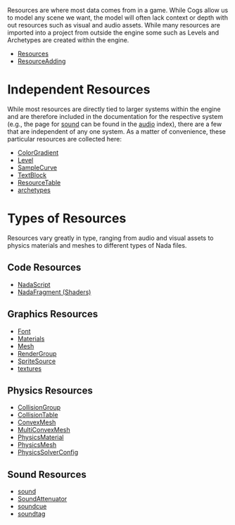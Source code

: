 Resources are where most data comes from in a game. While Cogs allow us to model any scene we want, the model will often lack context or depth with out resources such as visual and audio assets. While many resources are imported into a project from outside the engine some such as Levels and Archetypes are created within the engine.

- [Resources](https://github.com/ZilchEngine/ZilchDocs/blob/master/zilch_editor_documentation/zeromanual/architecture/resources/resources.markdown)
- [ResourceAdding](https://github.com/ZilchEngine/ZilchDocs/blob/master/zilch_editor_documentation/zeromanual/editor/editorcommands/resourceadding.markdown)

 # Independent Resources
While most resources are directly tied to larger systems within the engine and are therefore included in the documentation for the respective system (e.g., the page for [sound](https://github.com/ZilchEngine/ZilchDocs/blob/master/zilch_editor_documentation/zeromanual/audio/sound.markdown) can be found in the [audio](https://github.com/ZilchEngine/ZilchDocs/blob/master/zilch_editor_documentation/zeromanual/audio.markdown) index), there are a few that are independent of any one system. As a matter of convenience, these particular resources are collected here:

- [ColorGradient ](https://github.com/ZilchEngine/ZilchDocs/blob/master/zilch_editor_documentation/zeromanual/architecture/resources/colorgradient.markdown)
- [Level ](https://github.com/ZilchEngine/ZilchDocs/blob/master/zilch_editor_documentation/zeromanual/architecture/resources/level.markdown)
- [SampleCurve ](https://github.com/ZilchEngine/ZilchDocs/blob/master/zilch_editor_documentation/zeromanual/architecture/resources/samplecurve.markdown)
- [TextBlock ](https://github.com/ZilchEngine/ZilchDocs/blob/master/zilch_editor_documentation/zeromanual/architecture/resources/textblock.markdown)
- [ResourceTable](https://github.com/ZilchEngine/ZilchDocs/blob/master/zilch_editor_documentation/zeromanual/architecture/resources/resourcetable.markdown)
- [archetypes](https://github.com/ZilchEngine/ZilchDocs/blob/master/zilch_editor_documentation/zeromanual/architecture/archetypes.markdown)

 # Types of Resources
Resources vary greatly in type, ranging from audio and visual assets to physics materials and meshes to different types of Nada files.

 ## Code Resources
- [NadaScript](https://github.com/ZilchEngine/ZilchDocs/blob/master/zilch_editor_documentation/zeromanual/nada_in_zero.markdown)
- [NadaFragment (Shaders)](https://github.com/ZilchEngine/ZilchDocs/blob/master/zilch_editor_documentation/zeromanual/graphics/materials/shaders.markdown)

 ## Graphics Resources
- [Font](https://github.com/ZilchEngine/ZilchDocs/blob/master/zilch_editor_documentation/zeromanual/architecture/resources/font.markdown)
- [ Materials](https://github.com/ZilchEngine/ZilchDocs/blob/master/zilch_editor_documentation/zeromanual/graphics/materials/materials_overview.markdown)
- [Mesh](https://github.com/ZilchEngine/ZilchDocs/blob/master/zilch_editor_documentation/zeromanual/graphics/models/mesh.markdown)
- [RenderGroup](https://github.com/ZilchEngine/ZilchDocs/blob/master/zilch_editor_documentation/zeromanual/graphics/rendergroups.markdown)
- [SpriteSource](https://github.com/ZilchEngine/ZilchDocs/blob/master/zilch_editor_documentation/zeromanual/graphics/sprites/spritesourceeditor.markdown)
- [textures](https://github.com/ZilchEngine/ZilchDocs/blob/master/zilch_editor_documentation/zeromanual/graphics/materials/textures.markdown)

 ## Physics Resources
- [CollisionGroup](https://github.com/ZilchEngine/ZilchDocs/blob/master/zilch_editor_documentation/zeromanual/physics/collisionoverview/collisiongroupsandtables.markdown)
- [CollisionTable](https://github.com/ZilchEngine/ZilchDocs/blob/master/zilch_editor_documentation/zeromanual/physics/collisionoverview/collisiongroupsandtables.markdown)
- [ConvexMesh](https://github.com/ZilchEngine/ZilchDocs/blob/master/zilch_editor_documentation/zeromanual/physics/colliders/convexmeshcollider.markdown)
- [MultiConvexMesh](https://github.com/ZilchEngine/ZilchDocs/blob/master/zilch_editor_documentation/zeromanual/physics/colliders/multiconvexmeshcollider.markdown)
- [PhysicsMaterial](https://github.com/ZilchEngine/ZilchDocs/blob/master/zilch_editor_documentation/zeromanual/physics/physicsmaterial.markdown)
- [PhysicsMesh](https://github.com/ZilchEngine/ZilchDocs/blob/master/zilch_editor_documentation/zeromanual/physics/colliders/meshcollider.markdown)
- [PhysicsSolverConfig](https://github.com/ZilchEngine/ZilchDocs/blob/master/zilch_editor_documentation/zeromanual/physics/physicssolverconfig.markdown)

 ## Sound Resources
- [sound](https://github.com/ZilchEngine/ZilchDocs/blob/master/zilch_editor_documentation/zeromanual/audio/sound.markdown)
- [SoundAttenuator](https://github.com/ZilchEngine/ZilchDocs/blob/master/zilch_editor_documentation/zeromanual/audio/soundattenuator.markdown)
- [soundcue](https://github.com/ZilchEngine/ZilchDocs/blob/master/zilch_editor_documentation/zeromanual/audio/soundcue.markdown)
- [soundtag](https://github.com/ZilchEngine/ZilchDocs/blob/master/zilch_editor_documentation/zeromanual/audio/soundtag.markdown)
 

 